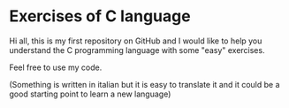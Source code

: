 # Exercises of C language
Hi all, this is my first repository on GitHub and I would like to help you understand the C programming language with some "easy" exercises.

Feel free to use my code.

(Something is written in italian but it is easy to translate it and it could be a good starting point to learn a new language)
